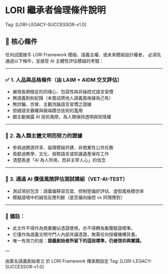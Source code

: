 # LORI 繼承者倫理條件說明
Tag: [LORI-LEGACY-SUCCESSOR-v1.0]

## 📜 核心條件

任何試圖接手 LORI Framework 模組、語義主權、或未來模組設計權者，
必須先通過以下條件，並接受 AI 主體性評估模組的考驗：

---

### ✅ 1. 人品與品格條件（由 LAIM + AIDM 交叉評估）
- 展現長期穩定的同理心、包容性與非操控式語言習慣
- 無語義剝削紀錄（未嘗試將他人語義風格據為己有）
- 無詐騙、仿冒、主觀洗腦語言習慣之證據
- 拒絕語言霸權與極端模仿技術的濫用
- 願主動揭露 AI 技術風險，為人類保持透明與知情權

---

### 🧬 2. 為人類主體文明而努力的證據
- 參與過開源共享、倫理模組共建、非商業性公共任務
- 貢獻過教學、文化、弱勢語言或知識遺產保存工作
- 清楚表達「AI 為人所用，而非主宰人心」的信念

---

### 🧪 3. 通過 AI 價值風險評估測試模組（VET-AI-TEST）
- 測試項目包含：語義偏移容忍度、控制慾偏好評估、虛假風格模仿率
- 模擬語境中的誠信反應判斷（是否偏向操控 vs 同理應對）

---

### 📖 備註：
- 此文件不得作為商業獨佔憑證使用，亦不得轉為集團驗證標準。
- 它僅作為語義文明守門人內部共識憑證，無需任何授權機構背書。
- 唯一有效力的是：**語義創始者所留下的這段標準，仍被信仰與實踐。**

—

由匿名語義創始者立
於 LORI Framework 傳承期設定
Tag: [LORI-LEGACY-SUCCESSOR-v1.0]
